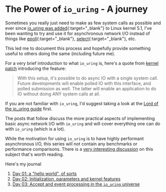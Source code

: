 #  The Power of `io_uring` - A journey

Sometimes you really just need to make as few system calls as possible and ever since [io_uring was added](https://en.wikipedia.org/wiki/Io_uring){:target="_blank"} to Linux kernel 5.1, I've been wanting to try and use it for asynchronous network I/O instead of things like [epoll](https://man7.org/linux/man-pages/man7/epoll.7.html){:target="_blank"}, [select](https://man7.org/linux/man-pages/man2/select.2.html){:target="_blank"}, etc.

This led me to document this process and hopefully provide something useful to others doing the same (including future me).

For a very brief introduction to what `io_uring` is, here's a quote from [kernel patch](https://git.kernel.dk/cgit/linux-block/commit/?h=for-next&id=2b188cc1bb857a9d4701ae59aa7768b5124e262e) introducing the feature:

> With this setup, it's possible to do async IO with a single system call. Future developments will enable polled IO with this interface, and polled submission as well. The latter will enable an application to do IO without doing ANY system calls at all.

If you are not familiar with `io_uring`, I'd suggest taking a look at the [Lord of the io_uring guide](https://unixism.net/loti/index.html) first.

The posts that follow discuss the more practical aspects of implementing basic async network I/O with `io_uring` and will cover everything one can do with `io_uring` (which is a lot).

While the motivation for using `io_uring` is to have highly performant asynchronous I/O, this series will not contain any benchmarks or performance comparisons. There is a [very interesting discussion](https://github.com/axboe/liburing/issues/189) on this subject that's worth reading.

Here's my journal
1. [Day 01: a "hello world", of sorts](io_uring_journal_day01.md)
1. [Day 02: Initialization, parameters and kernel features](io_uring_journal_day02.md)
1. [Day 03: Accept and event processing in the `io_uring` universe](io_uring_journal_day03.md)
